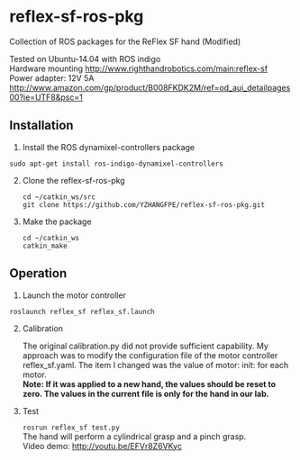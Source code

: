 # reflex-sf-ros-pkg
Collection of ROS packages for the ReFlex SF hand (Modified)

Tested on Ubuntu-14.04 with ROS indigo  
Hardware mounting http://www.righthandrobotics.com/main:reflex-sf  
Power adapter: 12V 5A   http://www.amazon.com/gp/product/B008FKDK2M/ref=od_aui_detailpages00?ie=UTF8&psc=1

## Installation

1. Install the ROS dynamixel-controllers package  

  `sudo apt-get install ros-indigo-dynamixel-controllers`

2. Clone the reflex-sf-ros-pkg  

   `cd ~/catkin_ws/src`  
   `git clone https://github.com/YZHANGFPE/reflex-sf-ros-pkg.git`

3. Make the package  

   `cd ~/catkin_ws`  
   `catkin_make`
   
## Operation

1. Launch the motor controller  

  `roslaunch reflex_sf reflex_sf.launch`
  
2. Calibration
   
   The original calibration.py did not provide sufficient capability.
   My approach was to modify the configuration file of the motor controller reflex_sf.yaml.
   The item I changed was the value of motor: init: for each motor.  
   **Note: If it was applied to a new hand, the values should be reset to zero. 
   The values in the current file is only for the hand in our lab.**
   
3. Test

   `rosrun reflex_sf test.py`  
   The hand will perform a cylindrical grasp and a pinch grasp.  
   Video demo:  http://youtu.be/EFVr8Z6VKyc 
